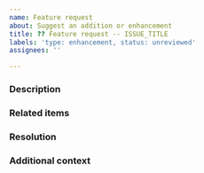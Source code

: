 ```yaml
---
name: Feature request
about: Suggest an addition or enhancement
title: ?? Feature request -- ISSUE_TITLE
labels: 'type: enhancement, status: unreviewed'
assignees: ''

---
```


<!-- PLEASE REMOVE ANY INAPPLICABLE SECTIONS! -->

### Description

<!-- A clear and concise description of what you want to happen. -->

### Related items

<!-- Issues, PR's, files, commits, external links, etc. -->

### Resolution

<!-- Already know how to implement this? Let us know! -->

### Additional context

<!-- Add any other context about the issue here. -->
